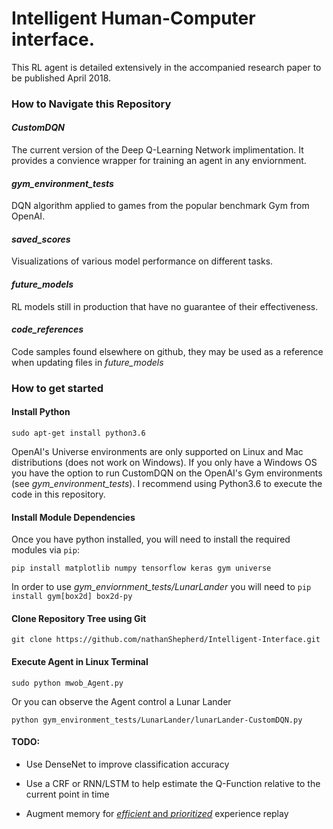 # Intelligent Human-Computer interface. 
This RL agent is detailed extensively in the accompanied research paper to be published April 2018.

### How to Navigate this Repository
#### **_CustomDQN_**
The current version of the Deep Q-Learning Network implimentation. It provides a convience wrapper for training an agent in any enviornment.

#### **_gym_environment_tests_**
DQN algorithm applied to games from the popular benchmark Gym from OpenAI.

#### **_saved_scores_**
Visualizations of various model performance on different tasks.

#### **_future_models_** 
RL models still in production that have no guarantee of their effectiveness.

#### **_code_references_**
Code samples found elsewhere on github, they may be used as a reference when updating files in _future_models_

### How to get started
#### Install Python
```
sudo apt-get install python3.6
```
OpenAI's Universe environments are only supported on Linux and Mac distributions (does not work on Windows). If you only have a Windows OS you have the option to run CustomDQN on the OpenAI's Gym environments (see _gym_environment_tests_). I recommend using Python3.6 to execute the code in this repository.

#### Install Module Dependencies
Once you have python installed, you will need to install the required modules via `pip`:
```
pip install matplotlib numpy tensorflow keras gym universe
```
In order to use _gym_enviornment_tests/LunarLander_ you will need to `pip install gym[box2d] box2d-py`

#### Clone Repository Tree using Git
```
git clone https://github.com/nathanShepherd/Intelligent-Interface.git
```

#### Execute Agent in Linux Terminal 
```
sudo python mwob_Agent.py
```
Or you can observe the Agent control a Lunar Lander 
```
python gym_environment_tests/LunarLander/lunarLander-CustomDQN.py
```                                                                  

#### TODO:
- Use DenseNet to improve classification accuracy

- Use a CRF or RNN/LSTM to help estimate the Q-Function relative to the current point in time

- Augment memory for [_efficient_ and _prioritized_](https://arxiv.org/abs/1511.05952) experience replay
